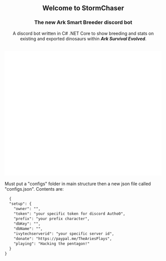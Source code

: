 
<p>
<h2 align="center">Welcome to StormChaser</h2>
<h3 align="center">The new Ark Smart Breeder discord bot</h3>
</p>

<p align="center">
    A discord bot written in C# .NET Core to show breeding and stats on<br>existing and exported dinosaurs within <i><b>Ark Survival Evolved</b></i>.
</p>

<div align="center">
  <br>
  <a href="https://www.github.com/AriesPlaysNation/StormChasers">
    <img src="img/readme.svg" width="800" height="400" alt="Storm Chasers SVG">
  </a>
</div>

<p>
  Must put a "configs" folder in main structure then a new json file called "configs.json".
  Contents are:


```
  {
  "setup": {
    "owner": "",
    "token": "your specific token for discord Autho0",
    "prefix": "your prefix character",
    "dbKey": "",
    "dbName": "",
    "ivytechserverid": "your specific server id",
    "donate": "https://paypal.me/TheAriesPlays",
    "playing": "Hacking the pentagon!"
  }
}
```
</p>
